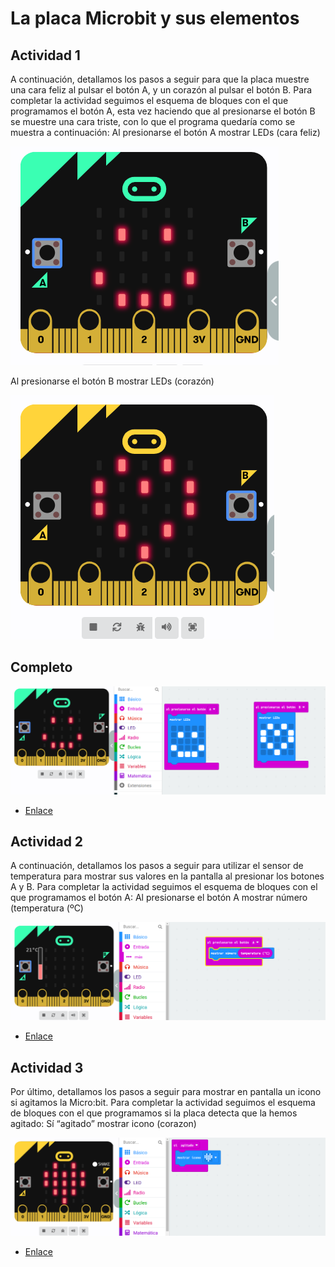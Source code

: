 # La placa Microbit y sus elementos
## Actividad 1
A continuación, detallamos los pasos a seguir para que la placa muestre una cara
feliz al pulsar el botón A, y un corazón al pulsar el botón B.
Para completar la actividad seguimos el esquema de bloques con el que
programamos el botón A, esta vez haciendo que al presionarse el botón B se
muestre una cara triste, con lo que el programa quedaría como se muestra a
continuación:
Al presionarse el botón A
mostrar LEDs (cara feliz)

![image](feliz.png)

Al presionarse el botón B
mostrar LEDs (corazón)

![image](corazon.png)

## Completo

![image](ejercicio1.png)

- [Enlace](modulo1Ejercicio1.hex)

## Actividad 2
A continuación, detallamos los pasos a seguir para utilizar el sensor de
temperatura para mostrar sus valores en la pantalla al presionar los botones A y B.
Para completar la actividad seguimos el esquema de bloques con el que
programamos el botón A:
Al presionarse el botón A
mostrar número (temperatura (ºC)

![image](ejercicio2.png)

- [Enlace](modulo1Ejercicio2.hex)

## Actividad 3
Por último, detallamos los pasos a seguir para mostrar en pantalla un icono si
agitamos la Micro:bit.
Para completar la actividad seguimos el esquema de bloques con el que
programamos si la placa detecta que la hemos agitado:
Sí “agitado”
mostrar icono (corazon)

![image](ejercicio3.png)

- [Enlace](modulo1Ejercicio3.hex)
